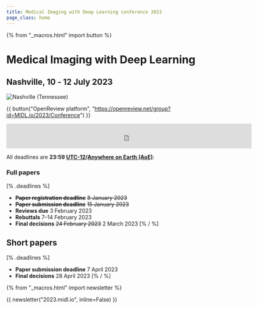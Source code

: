 ```yaml
---
title: Medical Imaging with Deep Learning conference 2023
page_class: home
---
```

{% from "_macros.html" import button %}
# Medical Imaging with Deep Learning
## Nashville, 10 ‑ 12 July 2023
<p class="primary-photo centered">
    <img alt="Nashville (Tennessee)" src="/images/nashville.jpg">
</p>

{{ button("OpenReview platform", "https://openreview.net/group?id=MIDL.io/2023/Conference") }}

<center><iframe src="https://free.timeanddate.com/countdown/i8o6jz52/n3399/cf11/cm0/cu4/ct5/cs1/ca2/co1/cr0/ss0/cac000/cpc000/pcfff/tcfff/fs100/szw576/szh243/tatMIDL%202023%20submission%20deadline/tac000/tptMIDL%202023%20submission%20deadline/tpc000/iso2023-01-15T23:59:59/pd2" allowtransparency="true" frameborder="0" width="644" height="65"></iframe></center>

All deadlines are **23:59 [UTC-12](https://www.timeanddate.com/time/zones/aoe)/[Anywhere on Earth (AoE)](https://en.wikipedia.org/wiki/Anywhere_on_Earth)**:
### Full papers
[% .deadlines %]
* **<s>Paper registration deadline</s>** <s>8 January 2023</s>
* **<s>Paper submission deadline</s>** <s>15 January 2023</s>
* **Reviews due** 3 February 2023
* **Rebuttals** 7&ndash;14 February 2023
* **Final decisions** <s>24 February 2023</s> 2 March 2023
[% / %]

## Short papers
[% .deadlines %]
* **Paper submission deadline** 7 April 2023
* **Final decisions** 28 April 2023
[% / %]

{% from "_macros.html" import newsletter %}

{{ newsletter("2023.midl.io", inline=False) }}
